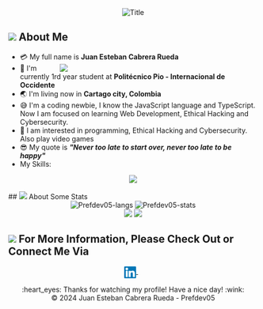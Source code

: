 <div align="center">
  <img src="https://readme-typing-svg.herokuapp.com?font=Architects+Daughter&color=%2338C2FF&size=50&center=true&vCenter=true&height=60&width=600&lines=Heyyy!+I'm+Juan+Cabrera!!!;Welcome+to+my+profile!" alt="Title"></img>
</div>


## <img src="https://raw.githubusercontent.com/nixin72/nixin72/master/wave.gif" width="50px"></img> About Me

- :credit_card: My full name is **Juan Esteban Cabrera Rueda** <img src="https://i.pinimg.com/originals/df/1a/ff/df1aff8395678d11b99b575f0e3b19d5.gif" width="400" align="right"/>
- :school: I'm currently 1rd year student at **Politécnico Pio - Internacional de Occidente**
- :earth_asia: I'm living now in **Cartago city, Colombia**
- :sweat_smile: I'm a coding newbie, I know the JavaScript language and TypeScript. Now I am focused on learning Web Development, Ethical Hacking and Cybersecurity.
- :monocle_face: I am interested in programming, Ethical Hacking and Cybersecurity. Also play video games
- :sunglasses: My quote is ***"Never too late to start over, never too late to be happy"*** 
- My Skills: 
<p align="center">
  <a href="https://skillicons.dev">
    <img src="https://skillicons.dev/icons?i=html,css,js,ts,react,nextjs,nodejs,vue,vite,bootstrap,tailwind,mongodb,postgres,postman,arch,kali,windows,git,vscode" />
    
  </a>
</p>
## <img src="https://media0.giphy.com/media/cNZqrH5IzOG0xrlWks/giphy.gif?cid=ecf05e47map255q427en9uprqc1sb0unjq5k4fnqg5pmhhs4&rid=giphy.gif&ct=s" width="50px"> About Some Stats
<div align="center">
<img height="150em" src="https://github-readme-stats.vercel.app/api/top-langs/?username=Prefdev05&layout=compact&show_icon=true&theme=algolia" alt="Prefdev05-langs"/>
<img height="150em" src="https://github-readme-stats.vercel.app/api/?username=Prefdev05&layout=compact&show_icon=true&theme=algolia" alt="Prefdev05-stats"/>
</div>
<div align="center">
  <img src="http://github-readme-streak-stats.herokuapp.com?user=Prefdev05&theme=algolia&background=0d1117&hide_border=true" />
  <img src="https://activity-graph.herokuapp.com/graph?username=Prefdev05&theme=react-dark"/>
</div>

## <img src='https://raw.githubusercontent.com/ShahriarShafin/ShahriarShafin/main/Assets/handshake.gif' width="80px"> For More Information, Please Check Out or Connect Me Via
<p align="center">
  
  
  <a href="https://www.linkedin.com/in/juan-esteban-cabrera-rueda-4a68012b8/" target="_blank">
    <img align="center" alt="TienHuynh-TN | Linkedin" width="24px" src="https://github.com/SatYu26/SatYu26/blob/master/Assets/Linkedin.svg" />
  </a> &nbsp;&nbsp;
  


<p> 

<div align="center">
  :heart_eyes: Thanks for watching my profile! Have a nice day! :wink: <br/>
  &copy; 2024 Juan Esteban Cabrera Rueda - Prefdev05
</div>
